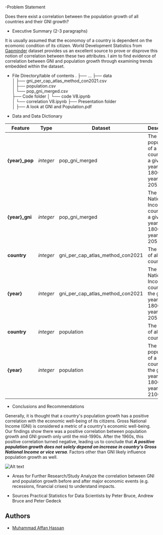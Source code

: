 
-Problem Statement

   Does there exist a correlation between the population growth of all countries and their GNI growth?


- Executive Summary (2-3 paragraphs)

It is usually assumed that the economoy of a country is dependent on the ecomonic condition of its citizen. World Development Statistics from [Gapminder](https://www.gapminder.org/about/) dataset provides us an excellent source to prove or disprove this notion of correlation between these two attributes. I aim to find evidence of correlation between GNI and population growth through examining trends embedded within the dataset.


- File Directory/table of contents
.
├── ...
├── data                    
│   ├── gni_per_cap_atlas_method_con2021.csv          
│   ├── population.csv       
│   └── pop_gni_merged.csv               
├── Code folder 
│   └──  code V8.ipynb          
│   └── correlation V8.ipynb 
├── Presentation folder  
│   ├── A look at GNI and Population.pdf  



- Data  and Data Dictionary

|Feature|Type|Dataset|Description|
|---|---|---|---|
|**{year}_pop**|*integer*|pop_gni_merged|The population of a country for a given year where 1800 <= year <= 2051
|**{year}_gni**|*integer*|pop_gni_merged|The Gross National Income of a country for a given year where 1800 <= year <= 2051|
|**country**|*integer*|gni_per_cap_atlas_method_con2021|The names of all the countries.
|**{year}**|*integer*|gni_per_cap_atlas_method_con2021|The Gross National Income of a country for the given year, where 1800 <= year <= 2051|
|**country**|*integer*|population|The names of all the countries.
|**{year}**|*integer*|population|The population of a country for the given year, where 1800 <= year <= 2100|


- Conclusions and Recommendations

Generally, it is thought that a country's population growth has a positive correlation with the economic well-being of its citizens. Gross National Income (GNI) is considered a metric of a country's economic well-being. Our findings show there was a positive correlation between population growth and GNI growth only until the mid-1990s. After the 1960s, this positive correlation turned negative, leading us to conclude that ***A positive population growth does not solely depend on increase in country's Gross National Income or vice versa***. Factors other than GNI likely influence population growth as well.

![Alt text]("./concluding_graph") 



- Areas for Further Research/Study
Analyze the correlation between GNI and population growth before and after major economic events (e.g. recessions, financial crises) to understand impacts.


- Sources
Practical Statistics for Data Scientists by Peter Bruce, Andrew Bruce and Peter Gedeck

## Authors
- [Muhammad Affan Hassan](hassan.affan@gmail.com)
